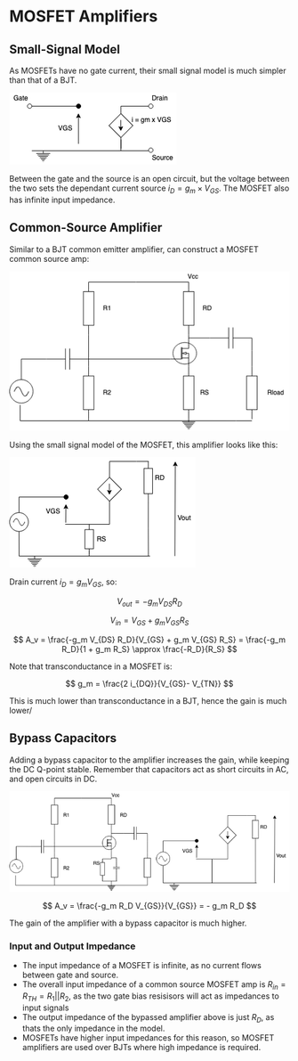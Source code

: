 # MOSFET Amplifiers

## Small-Signal Model

As MOSFETs have no gate current, their small signal model is much simpler than that of a BJT.

![](./img/mosfet-model.png)

Between the gate and the source is an open circuit, but the voltage between the two sets the dependant current source $i_D = g_m \times V_{GS}$. The MOSFET also has infinite input impedance.

## Common-Source Amplifier

Similar to a BJT common emitter amplifier, can construct a MOSFET common source amp:

![](./img/common-source.png)

Using the small signal model of the MOSFET, this amplifier looks like this:

![](./img/common-source-model.png)

Drain current $i_D = g_m V_{GS}$, so:

$$
V_{out} = -g_m V_{DS} R_D
$$

$$
V_{in} = V_{GS} + g_m V_{GS} R_S
$$

$$
A_v = \frac{-g_m V_{DS} R_D}{V_{GS} + g_m V_{GS} R_S} = \frac{-g_m R_D}{1 + g_m R_S} \approx \frac{-R_D}{R_S}
$$

Note that transconductance in a MOSFET is:

$$
g_m = \frac{2 i_{DQ}}{V_{GS}- V_{TN}}
$$

This is much lower than transconductance in a BJT, hence the gain is much lower/

## Bypass Capacitors

Adding a bypass capacitor to the amplifier increases the gain, while keeping the DC Q-point stable. Remember that capacitors act as short circuits in AC, and open circuits in DC.

![](./img/bypass-cap.png)

$$
A_v = \frac{-g_m R_D V_{GS}}{V_{GS}} = - g_m R_D
$$

The gain of the amplifier with a bypass capacitor is much higher.

### Input and Output Impedance

- The input impedance of a MOSFET is infinite, as no current flows between gate and source.
- The overall input impedance of a common source MOSFET amp is $R_{in} = R_{TH} = R_1 || R_2$, as the two gate bias resisisors will act as impedances to input signals
- The output impedance of the bypassed amplifier above is just $R_D$, as thats the only impedance in the model.
- MOSFETs have higher input impedances for this reason, so MOSFET amplifiers are used over BJTs where high impedance is required.
